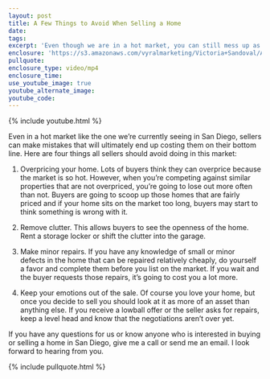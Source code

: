 ```yaml
---
layout: post
title: A Few Things to Avoid When Selling a Home
date:
tags:
excerpt: 'Even though we are in a hot market, you can still mess up as a seller. Here are four common mishaps to avoid.'
enclosure: 'https://s3.amazonaws.com/vyralmarketing/Victoria+Sandoval/A+Few+Things+to+Avoid+When+Selling+a+Home.mp4'
pullquote:
enclosure_type: video/mp4
enclosure_time:
use_youtube_image: true
youtube_alternate_image:
youtube_code:
---
```



{% include youtube.html %}

Even in a hot market like the one we’re currently seeing in San Diego, sellers can make mistakes that will ultimately end up costing them on their bottom line. Here are four things all sellers should avoid doing in this market:

1. Overpricing your home. Lots of buyers think they can overprice because the market is so hot. However, when you’re competing against similar properties that are not overpriced, you’re going to lose out more often than not. Buyers are going to scoop up those homes that are fairly priced and if your home sits on the market too long, buyers may start to think something is wrong with it.

2. Remove clutter. This allows buyers to see the openness of the home. Rent a storage locker or shift the clutter into the garage.

3. Make minor repairs. If you have any knowledge of small or minor defects in the home that can be repaired relatively cheaply, do yourself a favor and complete them before you list on the market. If you wait and the buyer requests those repairs, it’s going to cost you a lot more.

4. Keep your emotions out of the sale. Of course you love your home, but once you decide to sell you should look at it as more of an asset than anything else. If you receive a lowball offer or the seller asks for repairs, keep a level head and know that the negotiations aren’t over yet.

If you have any questions for us or know anyone who is interested in buying or selling a home in San Diego, give me a call or send me an email. I look forward to hearing from you.

{% include pullquote.html %}